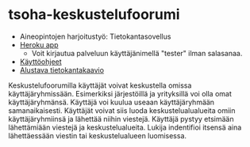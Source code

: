 # tsoha-keskustelufoorumi
* Aineopintojen harjoitustyö: Tietokantasovellus 
* [Heroku app](https://gentle-hamlet-78002.herokuapp.com/)
  * Voit kirjautua palveluun käyttäjänimellä "tester" ilman salasanaa.
* [Käyttöohjeet](https://github.com/jokinen77/tsoha-keskustelufoorumi/blob/master/documentation/kaytto_ohjeet.md)
* [Alustava tietokantakaavio](https://github.com/jokinen77/tsoha-keskustelufoorumi/blob/master/documentation/db_diagram_20190119.png)

Keskustelufoorumilla käyttäjät voivat keskustella omissa käyttäjäryhmissään. Esimerkiksi järjestöillä ja yrityksillä voi olla omat käyttäjäryhmänsä. Käyttäjä voi kuulua useaan käyttäjäryhmään samanaikaisesti. Käyttäjät voivat siis luoda keskustelualualueita omiin käyttäjäryhmiinsä ja lähettää niihin viestejä. Käyttäjä pystyy etsimään lähettämiään viestejä ja keskustelualueita. Lukija indentifioi itsensä aina lähettäessään viestin tai keskustelualueen luomisessa.
